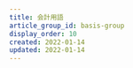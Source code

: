 ```yaml
---
title: 会計用語
article_group_id: basis-group
display_order: 10
created: 2022-01-14
updated: 2022-01-14
---
```


